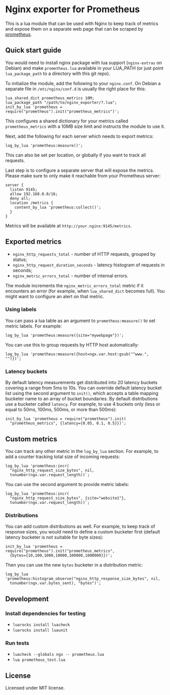 # Nginx exporter for Prometheus

This is a lua module that can be used with Nginx to keep track of metrics and
expose them on a separate web page that can be scraped by
[prometheus](https://prometheus.io).

## Quick start guide

You would need to install nginx package with lua support (`nginx-extras` on
Debian) and make `prometheus.lua` available in your LUA_PATH (or just point
`lua_package_path` to a directory with this git repo).

To initialize the module, add the following to your `nginx.conf`. On Debian
a separate file in `/etc/nginx/conf.d` is usually the right place for this:

```
lua_shared_dict prometheus_metrics 10M;
lua_package_path "/path/to/nginx_exporter/?.lua";
init_by_lua 'prometheus = require("prometheus").init("prometheus_metrics")';
```

This configures a shared dictionary for your metrics called
`prometheus_metrics` with a 10MB size limit and instructs the module to use it.

Next, add the following for each server which needs to export metrics:

```
log_by_lua 'prometheus:measure()';
```

This can also be set per location, or globally if you want to track all
requests.

Last step is to configure a separate server that will expose the metrics.
Please make sure to only make it reachable from your Prometheus server:

```
server {
  listen 9145;
  allow 192.168.0.0/16;
  deny all;
  location /metrics {
    content_by_lua 'prometheus:collect()';
  }
}
```

Metrics will be available at `http://your.nginx:9145/metrics`.

## Exported metrics

* `nginx_http_requests_total` - number of HTTP requests, grouped by status;
* `nginx_http_request_duration_seconds` - latency histogram of requests in
   seconds;
* `nginx_metric_errors_total` - number of internal errors.

The module increments the `nginx_metric_errors_total` metric if it encounters
an error (for example, when `lua_shared_dict` becomes full). You might want
to configure an alert on that metric.

### Using labels

You can pass a lua table as an argument to `prometheus:measure()` to
set metric labels. For example:

```
log_by_lua 'prometheus:measure({site="mywebpage"})';
```

You can use this to group requests by HTTP host automatically:

```
log_by_lua 'prometheus:measure({host=ngx.var.host:gsub("^www.", "")})';
```

### Latency buckets

By default latency measurements get distributed into 20 latency buckets covering
a range from 5ms to 10s. You can override default latency bucket list using the
second argument to `init()`, which accepts a table mapping bucketer name to an
array of bucket boundaries. By default distributions use a bucketer called
`latency`. For example, to use 4 buckets only (less or equal to 50ms, 100ms,
500ms, or more than 500ms):

```
init_by_lua 'prometheus = require("prometheus").init(
  "prometheus_metrics", {latency={0.05, 0.1, 0.5}})';
```

## Custom metrics

You can track any other metric in the `log_by_lua` section. For example, to add
a counter tracking total size of incoming requests:

```
log_by_lua 'prometheus:incr(
  "nginx_http_request_size_bytes", nil,
  tonumber(ngx.var.request_length))`;
```

You can use the second argument to provide metric labels:

```
log_by_lua 'prometheus:incr(
  "nginx_http_request_size_bytes", {site="website1"},
  tonumber(ngx.var.request_length))`;
```

### Distributions

You can add custom distributions as well. For example, to keep track of
response sizes, you would need to define a custom bucketer first (default
latency bucketer is not suitable for byte sizes):

```
init_by_lua 'prometheus = require("prometheus").init("prometheus_metrics",
  {bytes={10,100,1000,10000,100000,1000000}})';
```

Then you can use the new `bytes` bucketer in a distribution metric:

```
log_by_lua 'prometheus:histogram_observe("nginx_http_response_size_bytes", nil,
  tonumber(ngx.var.bytes_sent), "bytes")';
```

## Development

### Install dependencies for testing

- `luarocks install luacheck`
- `luarocks install luaunit`

### Run tests

- `luacheck --globals ngx -- prometheus.lua`
- `lua prometheus_test.lua`

## License

Licensed under MIT license.
